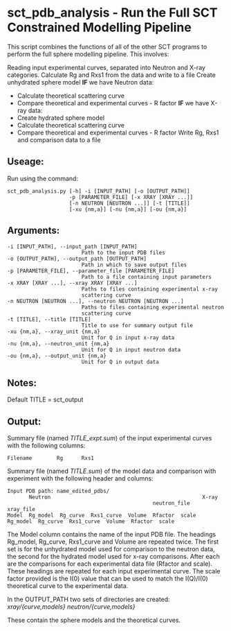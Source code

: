 sct_pdb_analysis - Run the Full SCT Constrained Modelling Pipeline
=================================================

This script combines the functions of all of the other SCT programs to perform 
the full sphere modelling pipeline.
This involves:

Reading input experimental curves, separated into Neutron and X-ray categories.
Calculate Rg and Rxs1 from the data and write to a file
Create unhydrated sphere model
**IF** we have Neutron data:
  *  Calculate theoretical scattering curve
  *  Compare theoretical and experimental curves - R factor
**IF** we have X-ray data:
  *  Create hydrated sphere model
  *  Calculate theoretical scattering curve
  *  Compare theoretical and experimental curves - R factor
Write Rg, Rxs1 and comparison data to a file

Useage:
-------

Run using the command:

~~~~~~~
sct_pdb_analysis.py [-h] -i [INPUT_PATH] [-o [OUTPUT_PATH]]
                    -p [PARAMETER_FILE] [-x XRAY [XRAY ...]]
                    [-n NEUTRON [NEUTRON ...]] [-t [TITLE]]
                    [-xu {nm,a}] [-nu {nm,a}] [-ou {nm,a}]

~~~~~~~

Arguments:
----------

~~~~~~~
-i [INPUT_PATH], --input_path [INPUT_PATH]
                        Path to the input PDB files
-o [OUTPUT_PATH], --output_path [OUTPUT_PATH]
                        Path in which to save output files
-p [PARAMETER_FILE], --parameter_file [PARAMETER_FILE]
                        Path to a file containing input parameters
-x XRAY [XRAY ...], --xray XRAY [XRAY ...]
                        Paths to files containing experimental x-ray
                        scattering curve
-n NEUTRON [NEUTRON ...], --neutron NEUTRON [NEUTRON ...]
                        Paths to files containing experimental neutron
                        scattering curve
-t [TITLE], --title [TITLE]
                        Title to use for summary output file
-xu {nm,a}, --xray_unit {nm,a}
                        Unit for Q in input x-ray data
-nu {nm,a}, --neutron_unit {nm,a}
                        Unit for Q in input neutron data
-ou {nm,a}, --output_unit {nm,a}
                        Unit for Q in output data
~~~~~~~

Notes:
------

Default TITLE = sct_output

Output:
-------

Summary file (named *TITLE_expt.sum*) of the input experimental curves with the following columns:
~~~~~~
Filename        Rg      Rxs1
~~~~~~

Summary file (named *TITLE.sum*) of the model data and comparison with experiment with the following header and columns:

~~~~~~
Input PDB path: name_edited_pdbs/
       Neutron                                                 X-ray
                                               neutron_file                                            xray_file
Model  Rg_model  Rg_curve  Rxs1_curve  Volume  Rfactor  scale  Rg_model  Rg_curve  Rxs1_curve  Volume  Rfactor  scale
~~~~~~

The Model column contains the name of the input PDB file. The headings Rg_model, Rg_curve, Rxs1_curve and Volume are repeated twice. 
The first set is for the unhydrated model used for comparison to the neutron data, the second for the hydrated model used for x-ray comparisons.
After each are the comparisons for each experimental data file (Rfactor and scale).
These headings are repeated for each input experimental curve.
The scale factor provided is the I(0) value that can be used to match the I(Q)/I(0) theoretical curve to the experimental data.

In the OUTPUT_PATH two sets of directories are created:
*xray/{curve,models}*
*neutron/{curve,models}*

These contain the sphere models and the theoretical curves.
